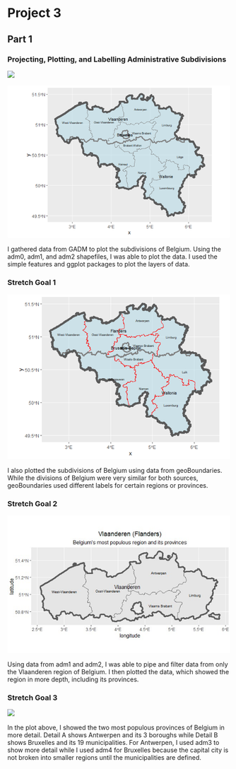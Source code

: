 # Project 3

## Part 1

### Projecting, Plotting, and Labelling Administrative Subdivisions

![](image.png)

![](bel_adm2gadm.png)

I gathered data from GADM to plot the subdivisions of Belgium. Using the adm0, adm1, and adm2 shapefiles, I was able to plot the data. I used the simple features and ggplot
packages to plot the layers of data.

### Stretch Goal 1

![](Bel_adm2geob.png)

I also plotted the subdivisions of Belgium using data from geoBoundaries. While the divisions of Belgium were very similar for both sources, geoBoundaries used different 
labels for certain regions or provinces. 

### Stretch Goal 2

![](Flanders.jpg)

Using data from adm1 and adm2, I was able to pipe and filter data from only the Vlaanderen region of Belgium. I then plotted the data, which showed the region in more depth,
including its provinces. 

### Stretch Goal 3

![](image.png)

In the plot above, I showed the two most populous provinces of Belgium in more detail. Detail A shows Antwerpen and its 3 boroughs while Detail B shows Bruxelles and its 19 
municipalities. For Antwerpen, I used adm3 to show more detail while I used adm4 for Bruxelles because the capital city is not broken into smaller regions until the municipalities are defined. 
